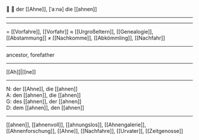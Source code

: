🔵 🌱 der [[Ahne]], [ˈaːnə]
die [[ahnen]]

---

---

= [[Vorfahre]], [[Vorfahr]]
≈ [[Urgroßeltern]], [[Genealogie]], [[Abstammung]]
≠ [[Nachkomme]], [[Abkömmling]], [[Nachfahr]]

---

ancestor, forefather

---

[[Ah]]|[[ne]]

---

N: der [[Ahne]], die [[ahnen]]  
A: den [[ahnen]], die [[ahnen]]  
G: des [[ahnen]], der [[ahnen]]  
D: dem [[ahnen]], den [[ahnen]]

---

[[ahnen]], [[ahnenvoll]], [[ahnungslos]], [[Ahnengalerie]], [[Ahnenforschung]], [[Ahne]], [[Nachfahre]], [[Urvater]], [[Zeitgenosse]]
